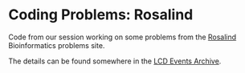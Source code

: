 Coding Problems: Rosalind
=========================

Code from our session working on some problems from the [Rosalind](http://rosalind.info/about/) Bioinformatics problems site.

The details can be found somewhere in the [LCD Events Archive](http://leedscodedojo.github.io/archive.html).
